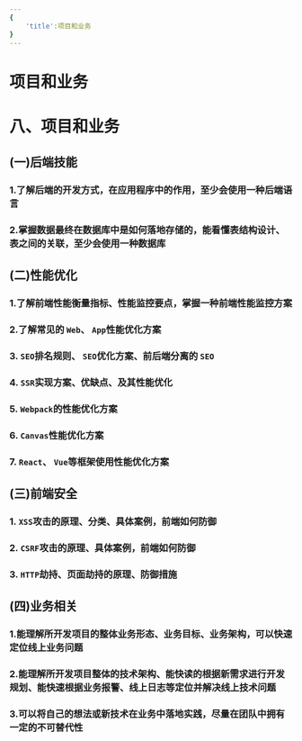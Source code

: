 ```yaml
---
{
    'title':项目和业务
}
---
```

# 项目和业务
# 八、项目和业务
<a name="HwoyO"></a>
## (一)后端技能
<a name="Wfpbg"></a>
### 1.了解后端的开发方式，在应用程序中的作用，至少会使用一种后端语言<br />
<a name="VVmBD"></a>
### 2.掌握数据最终在数据库中是如何落地存储的，能看懂表结构设计、表之间的关联，至少会使用一种数据库<br />
<a name="9OpaJ"></a>
## (二)性能优化
<a name="ph1uQ"></a>
### 1.了解前端性能衡量指标、性能监控要点，掌握一种前端性能监控方案<br />
<a name="bTeOE"></a>
### 2.了解常见的 `Web`、 `App`性能优化方案<br />
<a name="hXa7G"></a>
### 3. `SEO`排名规则、 `SEO`优化方案、前后端分离的 `SEO`<br />
<a name="MgfS6"></a>
### 4. `SSR`实现方案、优缺点、及其性能优化<br />
<a name="9L4iF"></a>
### 5. `Webpack`的性能优化方案<br />
<a name="24b39"></a>
### 6. `Canvas`性能优化方案<br />
<a name="oU0bf"></a>
### 7. `React`、 `Vue`等框架使用性能优化方案<br />
<a name="UbBaD"></a>
## (三)前端安全
<a name="2eLZO"></a>
### 1. `XSS`攻击的原理、分类、具体案例，前端如何防御<br />
<a name="Wdh8a"></a>
### 2. `CSRF`攻击的原理、具体案例，前端如何防御<br />
<a name="gCbzW"></a>
### 3. `HTTP`劫持、页面劫持的原理、防御措施<br />
<a name="dGZFr"></a>
## (四)业务相关
<a name="CozWX"></a>
### 1.能理解所开发项目的整体业务形态、业务目标、业务架构，可以快速定位线上业务问题<br />
<a name="3xEUn"></a>
### 2.能理解所开发项目整体的技术架构、能快读的根据新需求进行开发规划、能快速根据业务报警、线上日志等定位并解决线上技术问题<br />
<a name="9OAGf"></a>
### 3.可以将自己的想法或新技术在业务中落地实践，尽量在团队中拥有一定的不可替代性<br />
<a name="dPb04"></a>